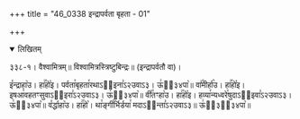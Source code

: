 +++
title = "46_0338 इन्द्रापर्वता बृहता - 01"

+++
<details open><summary>लिखितम्</summary>

३३८-१। वैश्वामित्रम्॥ विश्वामित्रस्त्रिष्टुबिन्द्रः॥ (इन्द्रापर्वतौ वा)।

इ꣤न्द्राहा꣥उ। हा꣢꣯हो꣡इ। पर्वता꣯बृहता꣯रथाऽ२᳐इना꣣ऽ२उवाऽ३। ऊ꣢ऽ᳐३४पा꣥॥ वा꣤꣯मीर्हा꣥उ। हा꣢꣯हो꣡इ। इषआ꣯वहतꣳसुवाऽ२᳐इरा꣣ऽ२उवाऽ३। ऊ꣢ऽ᳐३४पा꣥॥ वी꣤꣯तꣳहा꣥उ। हा꣢꣯हो꣡इ। हव्या꣯न्यध्वरे꣯षुदाऽ२᳐इवा꣣ऽ२उवाऽ३। ऊ꣢ऽ᳐३४पा꣥॥ व꣤र्द्धाहा꣥उ। हा꣢꣯हो꣡। था꣯ङ्गी꣯र्भिर्डया꣯ मदाऽ२᳐न्ता꣣ऽ२उवाऽ३॥ ऊ꣢ऽ᳐३२᳐३४पा꣥॥
</details>